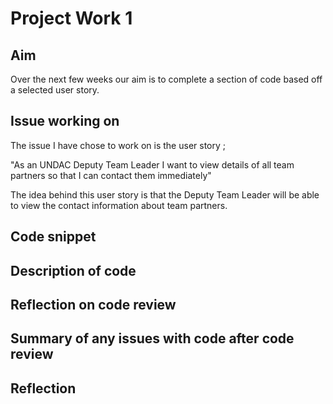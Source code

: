 # Project Work 1

## Aim

Over the next few weeks our aim is to complete a section of code based off a selected user story.

## Issue working on

The issue I have chose to work on is the user story ;

"As an UNDAC Deputy Team Leader I want to view details of all team partners so that I can contact them immediately"

The idea behind this user story is that the Deputy Team Leader will be able to view the contact information about team partners.


## Code snippet



## Description of code



## Reflection on code review



## Summary of any issues with code after code review



## Reflection

